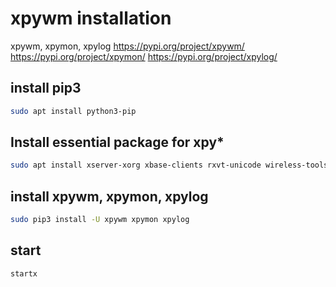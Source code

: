 # xpywm installation

xpywm, xpymon, xpylog
https://pypi.org/project/xpywm/
https://pypi.org/project/xpymon/
https://pypi.org/project/xpylog/

## install pip3

```zsh
sudo apt install python3-pip
```

## Install essential package for xpy\*

```zsh
sudo apt install xserver-xorg xbase-clients rxvt-unicode wireless-tools
```

## install xpywm, xpymon, xpylog

```zsh
sudo pip3 install -U xpywm xpymon xpylog
```

## start

```zsh
startx
```
